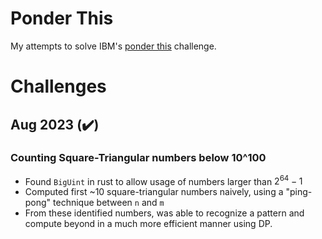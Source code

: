 # Ponder This

My attempts to solve IBM's [ponder this](https://research.ibm.com/haifa/ponderthis/index.shtml) challenge.

# Challenges
## Aug 2023 (✔️)

### Counting Square-Triangular numbers below 10^100
- Found `BigUint` in rust to allow usage of numbers larger than $2^64 - 1$
- Computed first ~10 square-triangular numbers naively, using a "ping-pong" technique between `n` and `m`
- From these identified numbers, was able to recognize a pattern and compute beyond in a much more efficient manner using DP.

